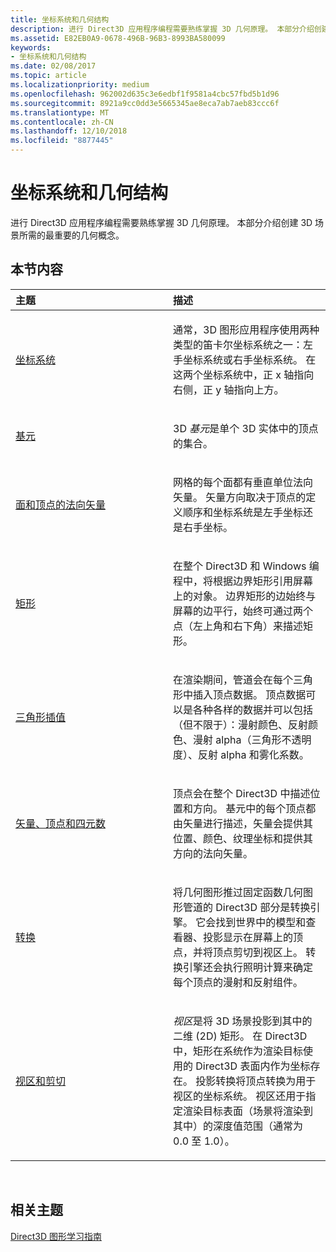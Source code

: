 ```yaml
---
title: 坐标系统和几何结构
description: 进行 Direct3D 应用程序编程需要熟练掌握 3D 几何原理。 本部分介绍创建 3D 场景所需的最重要的几何概念。
ms.assetid: E82EB0A9-0678-496B-96B3-8993BA580099
keywords:
- 坐标系统和几何结构
ms.date: 02/08/2017
ms.topic: article
ms.localizationpriority: medium
ms.openlocfilehash: 962002d635c3e6edbf1f9581a4cbc57fbd5b1d96
ms.sourcegitcommit: 8921a9cc0dd3e5665345ae8eca7ab7aeb83ccc6f
ms.translationtype: MT
ms.contentlocale: zh-CN
ms.lasthandoff: 12/10/2018
ms.locfileid: "8877445"
---
```

# <a name="coordinate-systems-and-geometry"></a>坐标系统和几何结构


进行 Direct3D 应用程序编程需要熟练掌握 3D 几何原理。 本部分介绍创建 3D 场景所需的最重要的几何概念。

## <a name="span-idin-this-sectionspanin-this-section"></a><span id="in-this-section"></span>本节内容


<table>
<colgroup>
<col width="50%" />
<col width="50%" />
</colgroup>
<thead>
<tr class="header">
<th align="left">主题</th>
<th align="left">描述</th>
</tr>
</thead>
<tbody>
<tr class="odd">
<td align="left"><p><a href="coordinate-systems.md">坐标系统</a></p></td>
<td align="left"><p>通常，3D 图形应用程序使用两种类型的笛卡尔坐标系统之一：左手坐标系统或右手坐标系统。 在这两个坐标系统中，正 x 轴指向右侧，正 y 轴指向上方。</p></td>
</tr>
<tr class="even">
<td align="left"><p><a href="primitives.md">基元</a></p></td>
<td align="left"><p>3D <em>基元</em>是单个 3D 实体中的顶点的集合。</p></td>
</tr>
<tr class="odd">
<td align="left"><p><a href="face-and-vertex-normal-vectors.md">面和顶点的法向矢量</a></p></td>
<td align="left"><p>网格的每个面都有垂直单位法向矢量。 矢量方向取决于顶点的定义顺序和坐标系统是左手坐标还是右手坐标。</p></td>
</tr>
<tr class="even">
<td align="left"><p><a href="rectangles.md">矩形</a></p></td>
<td align="left"><p>在整个 Direct3D 和 Windows 编程中，将根据边界矩形引用屏幕上的对象。 边界矩形的边始终与屏幕的边平行，始终可通过两个点（左上角和右下角）来描述矩形。</p></td>
</tr>
<tr class="odd">
<td align="left"><p><a href="triangle-interpolation.md">三角形插值</a></p></td>
<td align="left"><p>在渲染期间，管道会在每个三角形中插入顶点数据。 顶点数据可以是各种各样的数据并可以包括（但不限于）：漫射颜色、反射颜色、漫射 alpha（三角形不透明度）、反射 alpha 和雾化系数。</p></td>
</tr>
<tr class="even">
<td align="left"><p><a href="vectors--vertices--and-quaternions.md">矢量、顶点和四元数</a></p></td>
<td align="left"><p>顶点会在整个 Direct3D 中描述位置和方向。 基元中的每个顶点都由矢量进行描述，矢量会提供其位置、颜色、纹理坐标和提供其方向的法向矢量。</p></td>
</tr>
<tr class="odd">
<td align="left"><p><a href="transforms.md">转换</a></p></td>
<td align="left"><p>将几何图形推过固定函数几何图形管道的 Direct3D 部分是转换引擎。 它会找到世界中的模型和查看器、投影显示在屏幕上的顶点，并将顶点剪切到视区上。 转换引擎还会执行照明计算来确定每个顶点的漫射和反射组件。</p></td>
</tr>
<tr class="even">
<td align="left"><p><a href="viewports-and-clipping.md">视区和剪切</a></p></td>
<td align="left"><p><em>视区</em>是将 3D 场景投影到其中的二维 (2D) 矩形。 在 Direct3D 中，矩形在系统作为渲染目标使用的 Direct3D 表面内作为坐标存在。 投影转换将顶点转换为用于视区的坐标系统。 视区还用于指定渲染目标表面（场景将渲染到其中）的深度值范围（通常为 0.0 至 1.0）。</p></td>
</tr>
</tbody>
</table>

 

## <a name="span-idrelated-topicsspanrelated-topics"></a><span id="related-topics"></span>相关主题


[Direct3D 图形学习指南](index.md)

 

 




